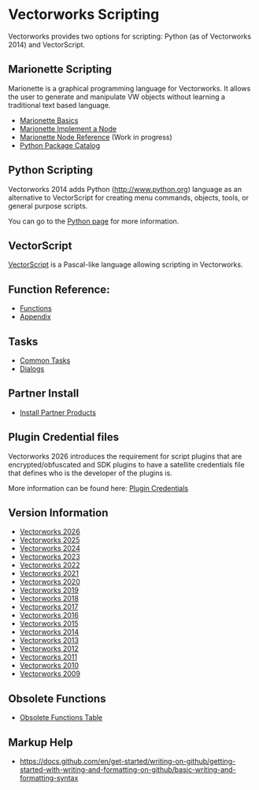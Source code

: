 # Vectorworks Scripting

Vectorworks provides two options for scripting: Python (as of Vectorworks 2014) and VectorScript.

## Marionette Scripting

Marionette is a graphical programming language for Vectorworks. It allows the user to generate and manipulate VW objects without learning a traditional text based language.

* [Marionette Basics](Marionette/pages/Basics.md)
* [Marionette Implement a Node](Marionette/pages/Implement%20a%20Node.md)
* [Marionette Node Reference](Marionette/pages/Node%20Reference.md) (Work in progress)
* [Python Package Catalog](Marionette/pages/Python%20Package%20Catalog.md)

## Python Scripting

Vectorworks 2014 adds Python (http://www.python.org) language as an alternative to VectorScript for creating menu commands, objects, tools, or general purpose scripts.

You can go to the [Python page](Python/README.md) for more information.

## VectorScript

[VectorScript](VectorScript/README.md) is a Pascal-like language allowing scripting in Vectorworks.

## Function Reference:
* [Functions](Function%20Reference/README.md)
* [Appendix](Function%20Reference/Appendix/README.md)

## Tasks

* [Common Tasks](Common/README.md#common-tasks)
* [Dialogs](Common/README.md#dialogs)


## Partner Install

* [Install Partner Products](Common/Partner%20Install/README.md)

## Plugin Credential files

Vectorworks 2026 introduces the requirement for script plugins that are encrypted/obfuscated and SDK plugins to have a satellite credentials file that defines who is the developer of the plugins is.

More information can be found here: [Plugin Credentials](../../Common/Tasks/Info/PluginCredentials.md)


## Version Information

* [Vectorworks 2026](Common/Versions/Vectorworks%202026.md)
* [Vectorworks 2025](Common/Versions/Vectorworks%202025.md)
* [Vectorworks 2024](Common/Versions/Vectorworks%202024.md)
* [Vectorworks 2023](Common/Versions/Vectorworks%202023.md)
* [Vectorworks 2022](Common/Versions/Vectorworks%202022.md)
* [Vectorworks 2021](Common/Versions/Vectorworks%202021.md)
* [Vectorworks 2020](Common/Versions/Vectorworks%202020.md)
* [Vectorworks 2019](Common/Versions/Vectorworks%202019.md)
* [Vectorworks 2018](Common/Versions/Vectorworks%202018.md)
* [Vectorworks 2017](Common/Versions/Vectorworks%202017.md)
* [Vectorworks 2016](Common/Versions/Vectorworks%202016.md)
* [Vectorworks 2015](Common/Versions/Vectorworks%202015.md)
* [Vectorworks 2014](Common/Versions/Vectorworks%202014.md)
* [Vectorworks 2013](Common/Versions/Vectorworks%202013.md)
* [Vectorworks 2012](Common/Versions/Vectorworks%202012.md)
* [Vectorworks 2011](Common/Versions/Vectorworks%202011.md)
* [Vectorworks 2010](Common/Versions/Vectorworks%202010.md)
* [Vectorworks 2009](Common/Versions/Vectorworks%202009.md)


## Obsolete Functions

* [Obsolete Functions Table](Common/Versions/Obsolete%20Functions%20Table.md)


## Markup Help

* https://docs.github.com/en/get-started/writing-on-github/getting-started-with-writing-and-formatting-on-github/basic-writing-and-formatting-syntax
